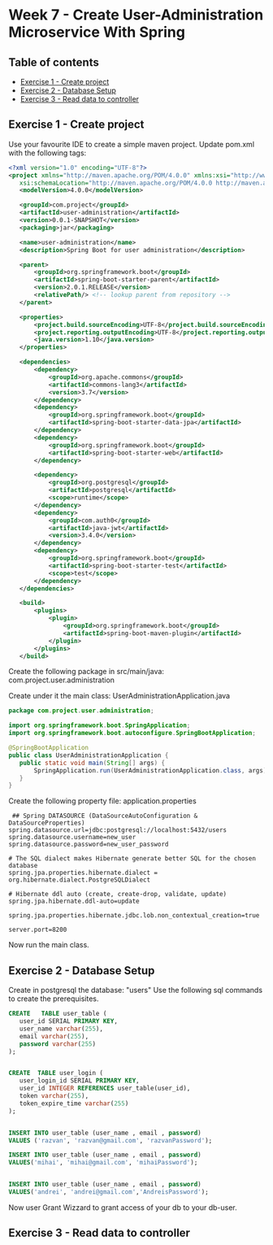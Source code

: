 # Week 7 - Create User-Administration Microservice With Spring

## Table of contents

- [Exercise 1 - Create project](#exercise-1-create-project)
- [Exercise 2 - Database Setup](#exercise-2-database-setup)
- [Exercise 3 - Read data to controller](#exercise-3-read-data-to-controller)
 
 
 
 
 ## Exercise 1 - Create project
 
 Use your favourite IDE to create a simple maven project.
 Update pom.xml with the following tags:
 
 ```XML
<?xml version="1.0" encoding="UTF-8"?>
<project xmlns="http://maven.apache.org/POM/4.0.0" xmlns:xsi="http://www.w3.org/2001/XMLSchema-instance"
	xsi:schemaLocation="http://maven.apache.org/POM/4.0.0 http://maven.apache.org/xsd/maven-4.0.0.xsd">
	<modelVersion>4.0.0</modelVersion>

	<groupId>com.project</groupId>
	<artifactId>user-administration</artifactId>
	<version>0.0.1-SNAPSHOT</version>
	<packaging>jar</packaging>

	<name>user-administration</name>
	<description>Spring Boot for user administration</description>

	<parent>
		<groupId>org.springframework.boot</groupId>
		<artifactId>spring-boot-starter-parent</artifactId>
		<version>2.0.1.RELEASE</version>
		<relativePath/> <!-- lookup parent from repository -->
	</parent>

	<properties>
		<project.build.sourceEncoding>UTF-8</project.build.sourceEncoding>
		<project.reporting.outputEncoding>UTF-8</project.reporting.outputEncoding>
		<java.version>1.10</java.version>
	</properties>

	<dependencies>
		<dependency>
			<groupId>org.apache.commons</groupId>
			<artifactId>commons-lang3</artifactId>
			<version>3.7</version>
		</dependency>
		<dependency>
			<groupId>org.springframework.boot</groupId>
			<artifactId>spring-boot-starter-data-jpa</artifactId>
		</dependency>
		<dependency>
			<groupId>org.springframework.boot</groupId>
			<artifactId>spring-boot-starter-web</artifactId>
		</dependency>

		<dependency>
			<groupId>org.postgresql</groupId>
			<artifactId>postgresql</artifactId>
			<scope>runtime</scope>
		</dependency>
		<dependency>
			<groupId>com.auth0</groupId>
			<artifactId>java-jwt</artifactId>
			<version>3.4.0</version>
		</dependency>
		<dependency>
			<groupId>org.springframework.boot</groupId>
			<artifactId>spring-boot-starter-test</artifactId>
			<scope>test</scope>
		</dependency>
	</dependencies>

	<build>
		<plugins>
			<plugin>
				<groupId>org.springframework.boot</groupId>
				<artifactId>spring-boot-maven-plugin</artifactId>
			</plugin>
		</plugins>
	</build>

```


Create the following package in src/main/java:
com.project.user.administration


Create under it the main class: UserAdministrationApplication.java


 ```Java
package com.project.user.administration;

import org.springframework.boot.SpringApplication;
import org.springframework.boot.autoconfigure.SpringBootApplication;

@SpringBootApplication
public class UserAdministrationApplication {
	public static void main(String[] args) {
		SpringApplication.run(UserAdministrationApplication.class, args);
	}
}

 ```
 
 Create the following property file: application.properties
 
```
 ## Spring DATASOURCE (DataSourceAutoConfiguration & DataSourceProperties)
spring.datasource.url=jdbc:postgresql://localhost:5432/users
spring.datasource.username=new_user
spring.datasource.password=new_user_password

# The SQL dialect makes Hibernate generate better SQL for the chosen database
spring.jpa.properties.hibernate.dialect = org.hibernate.dialect.PostgreSQLDialect

# Hibernate ddl auto (create, create-drop, validate, update)
spring.jpa.hibernate.ddl-auto=update

spring.jpa.properties.hibernate.jdbc.lob.non_contextual_creation=true

server.port=8200

```


Now run the main class.


 ## Exercise 2 - Database Setup
 
 Create in postgresql the database: "users"
 Use the following sql commands to create the prerequisites.
 
 
 ```Sql
 CREATE   TABLE user_table (
    user_id SERIAL PRIMARY KEY,
    user_name varchar(255),
    email varchar(255),
    password varchar(255)
);


CREATE  TABLE user_login (
    user_login_id SERIAL PRIMARY KEY,
    user_id INTEGER REFERENCES user_table(user_id),
    token varchar(255),
    token_expire_time varchar(255)
);


INSERT INTO user_table (user_name , email , password)
VALUES ('razvan', 'razvan@gmail.com', 'razvanPassword');

INSERT INTO user_table (user_name , email , password)
VALUES('mihai', 'mihai@gmail.com', 'mihaiPassword');


INSERT INTO user_table (user_name , email , password)
VALUES('andrei', 'andrei@gmail.com','AndreisPassword');
```

Now user Grant Wizzard to grant access of your db to your db-user.



 ## Exercise 3 - Read data to controller

